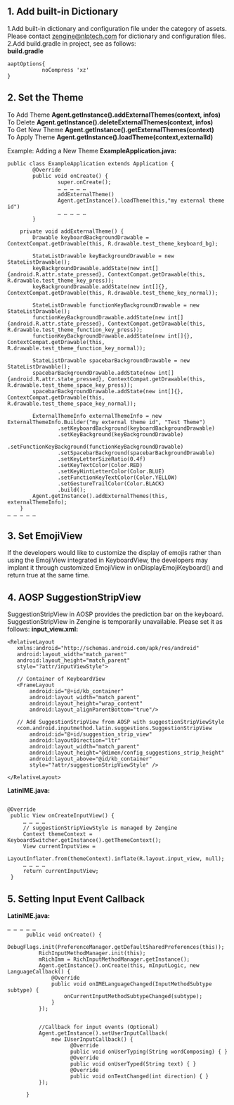 ## 1.  Add built-in Dictionary

1.Add built-in dictionary and configuration file under the category of assets. Please contact zengine@nlptech.com for dictionary and configuration files.   
2.Add build.gradle in project, see as follows:  
**build.gradle**

~~~
aaptOptions{
           noCompress 'xz'
}
~~~
## 2. Set the Theme

To Add Theme **Agent.getInstance().addExternalThemes(context, infos)**  
To Delete **Agent.getInstance().deleteExternalThemes(context, infos)**  
To Get New Theme **Agent.getInstance().getExternalThemes(context)**  
To Apply Theme **Agent.getInstance().loadTheme(context,externalId)**  

Example: Adding a New Theme
**ExampleApplication.java:**

~~~
public class ExampleApplication extends Application {
        @Override
        public void onCreate() {
                super.onCreate();
                … … … … …
                addExternalTheme()
                Agent.getInstance().loadTheme(this,"my external theme id")
                … … … … …
        }  

    private void addExternalTheme() {
        Drawable keyboardBackgroundDrawable = ContextCompat.getDrawable(this, R.drawable.test_theme_keyboard_bg);

        StateListDrawable keyBackgroundDrawable = new StateListDrawable();
        keyBackgroundDrawable.addState(new int[]{android.R.attr.state_pressed}, ContextCompat.getDrawable(this, R.drawable.test_theme_key_press));
        keyBackgroundDrawable.addState(new int[]{}, ContextCompat.getDrawable(this, R.drawable.test_theme_key_normal));

        StateListDrawable functionKeyBackgroundDrawable = new StateListDrawable();
        functionKeyBackgroundDrawable.addState(new int[]{android.R.attr.state_pressed}, ContextCompat.getDrawable(this, R.drawable.test_theme_function_key_press));
        functionKeyBackgroundDrawable.addState(new int[]{}, ContextCompat.getDrawable(this, R.drawable.test_theme_function_key_normal));

        StateListDrawable spacebarBackgroundDrawable = new StateListDrawable();
        spacebarBackgroundDrawable.addState(new int[]{android.R.attr.state_pressed}, ContextCompat.getDrawable(this, R.drawable.test_theme_space_key_press));
        spacebarBackgroundDrawable.addState(new int[]{}, ContextCompat.getDrawable(this, R.drawable.test_theme_space_key_normal));

        ExternalThemeInfo externalThemeInfo = new ExternalThemeInfo.Builder("my external theme id", "Test Theme")
                .setKeyboardBackground(keyboardBackgroundDrawable)
                .setKeyBackground(keyBackgroundDrawable)
                .setFunctionKeyBackground(functionKeyBackgroundDrawable)
                .setSpacebarBackground(spacebarBackgroundDrawable)
                .setKeyLetterSizeRatio(0.4f)
                .setKeyTextColor(Color.RED)
                .setKeyHintLetterColor(Color.BLUE)
                .setFunctionKeyTextColor(Color.YELLOW)
                .setGestureTrailColor(Color.BLACK)
                .build();
        Agent.getInstance().addExternalThemes(this, externalThemeInfo);
    }
… … … … …
~~~
## 3. Set EmojiView

If the developers would like to customize the display of emojis rather than using the EmojiView integrated in KeyboardView, the developers may implant it through customized EmojiView in onDisplayEmojiKeyboard() and return true at the same time. 
## 4.  AOSP SuggestionStripView

SuggestionStripView in AOSP provides the prediction bar on the keyboard. SuggestionStripView in Zengine is temporarily unavailable. Please set it as follows:
**input_view.xml:**

~~~
<RelativeLayout
   xmlns:android="http://schemas.android.com/apk/res/android"
   android:layout_width="match_parent"
   android:layout_height="match_parent"
   style="?attr/inputViewStyle">

   // Container of KeyboardView
   <FrameLayout
       android:id="@+id/kb_container"
       android:layout_width="match_parent"
       android:layout_height="wrap_content"
       android:layout_alignParentBottom="true"/>

   // Add SuggestionStripView from AOSP with suggestionStripViewStyle
   <com.android.inputmethod.latin.suggestions.SuggestionStripView
       android:id="@+id/suggestion_strip_view"
       android:layoutDirection="ltr"
       android:layout_width="match_parent"
       android:layout_height="@dimen/config_suggestions_strip_height"
       android:layout_above="@id/kb_container"
       style="?attr/suggestionStripViewStyle" />

</RelativeLayout>
~~~

**LatinIME.java:**

~~~

@Override
 public View onCreateInputView() {
     … … … …
     // suggestionStripViewStyle is managed by Zengine
     Context themeContext = KeyboardSwitcher.getInstance().getThemeContext();
     View currentInputView =   
                  LayoutInflater.from(themeContext).inflate(R.layout.input_view, null);
     … … … … 
     return currentInputView;
 }
~~~

## 5.  Setting Input Event Callback

**LatinIME.java:**

~~~
… … … … …
      public void onCreate() {
          DebugFlags.init(PreferenceManager.getDefaultSharedPreferences(this));
          RichInputMethodManager.init(this);
          mRichImm = RichInputMethodManager.getInstance();
          Agent.getInstance().onCreate(this, mInputLogic, new LanguageCallback() {
              @Override
              public void onIMELanguageChanged(InputMethodSubtype subtype) {
                  onCurrentInputMethodSubtypeChanged(subtype);
              }
          });
   

          //Callback for input events (Optional)
          Agent.getInstance().setUserInputCallback(
              new IUserInputCallback() {
					@Override
					public void onUserTyping(String wordComposing) { }
					@Override
					public void onUserTyped(String text) { }
					@Override
					public void onTextChanged(int direction) { }
          });

      }
~~~
